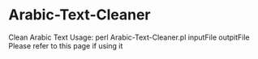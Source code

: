 # Arabic-Text-Cleaner
Clean Arabic Text
Usage: perl Arabic-Text-Cleaner.pl inputFile outpitFile
Please refer to this page if using it
